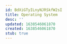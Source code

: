 ```yaml
---
id: BdXiGTyILnyNJRSkfW2sI
title: Operating System
desc: ''
updated: 1638546061870
created: 1638546061870
stub: true
---
```


